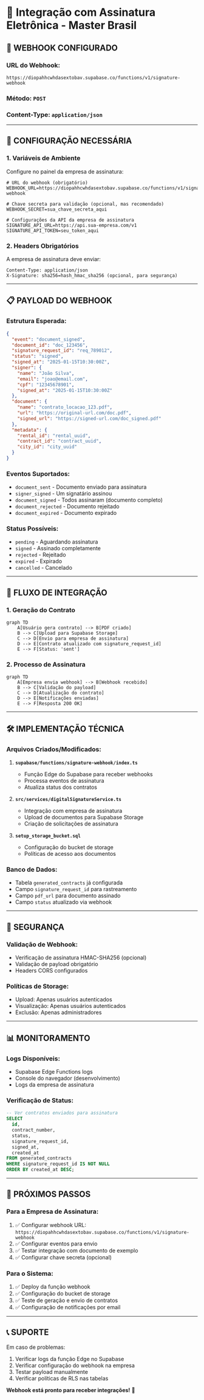 # 📝 Integração com Assinatura Eletrônica - Master Brasil

## 🎯 **WEBHOOK CONFIGURADO**

### **URL do Webhook:**
```
https://diopahhcwhdasextobav.supabase.co/functions/v1/signature-webhook
```

### **Método:** `POST`
### **Content-Type:** `application/json`

---

## 🔧 **CONFIGURAÇÃO NECESSÁRIA**

### **1. Variáveis de Ambiente**
Configure no painel da empresa de assinatura:

```env
# URL do webhook (obrigatório)
WEBHOOK_URL=https://diopahhcwhdasextobav.supabase.co/functions/v1/signature-webhook

# Chave secreta para validação (opcional, mas recomendado)
WEBHOOK_SECRET=sua_chave_secreta_aqui

# Configurações da API da empresa de assinatura
SIGNATURE_API_URL=https://api.sua-empresa.com/v1
SIGNATURE_API_TOKEN=seu_token_aqui
```

### **2. Headers Obrigatórios**
A empresa de assinatura deve enviar:

```http
Content-Type: application/json
X-Signature: sha256=hash_hmac_sha256 (opcional, para segurança)
```

---

## 📋 **PAYLOAD DO WEBHOOK**

### **Estrutura Esperada:**
```json
{
  "event": "document_signed",
  "document_id": "doc_123456",
  "signature_request_id": "req_789012",
  "status": "signed",
  "signed_at": "2025-01-15T10:30:00Z",
  "signer": {
    "name": "João Silva",
    "email": "joao@email.com",
    "cpf": "12345678901",
    "signed_at": "2025-01-15T10:30:00Z"
  },
  "document": {
    "name": "contrato_locacao_123.pdf",
    "url": "https://original-url.com/doc.pdf",
    "signed_url": "https://signed-url.com/doc_signed.pdf"
  },
  "metadata": {
    "rental_id": "rental_uuid",
    "contract_id": "contract_uuid",
    "city_id": "city_uuid"
  }
}
```

### **Eventos Suportados:**
- `document_sent` - Documento enviado para assinatura
- `signer_signed` - Um signatário assinou
- `document_signed` - Todos assinaram (documento completo)
- `document_rejected` - Documento rejeitado
- `document_expired` - Documento expirado

### **Status Possíveis:**
- `pending` - Aguardando assinatura
- `signed` - Assinado completamente
- `rejected` - Rejeitado
- `expired` - Expirado
- `cancelled` - Cancelado

---

## 🔄 **FLUXO DE INTEGRAÇÃO**

### **1. Geração do Contrato**
```mermaid
graph TD
    A[Usuário gera contrato] --> B[PDF criado]
    B --> C[Upload para Supabase Storage]
    C --> D[Envio para empresa de assinatura]
    D --> E[Contrato atualizado com signature_request_id]
    E --> F[Status: 'sent']
```

### **2. Processo de Assinatura**
```mermaid
graph TD
    A[Empresa envia webhook] --> B[Webhook recebido]
    B --> C[Validação do payload]
    C --> D[Atualização do contrato]
    D --> E[Notificações enviadas]
    E --> F[Resposta 200 OK]
```

---

## 🛠️ **IMPLEMENTAÇÃO TÉCNICA**

### **Arquivos Criados/Modificados:**

1. **`supabase/functions/signature-webhook/index.ts`**
   - Função Edge do Supabase para receber webhooks
   - Processa eventos de assinatura
   - Atualiza status dos contratos

2. **`src/services/digitalSignatureService.ts`**
   - Integração com empresa de assinatura
   - Upload de documentos para Supabase Storage
   - Criação de solicitações de assinatura

3. **`setup_storage_bucket.sql`**
   - Configuração do bucket de storage
   - Políticas de acesso aos documentos

### **Banco de Dados:**
- Tabela `generated_contracts` já configurada
- Campo `signature_request_id` para rastreamento
- Campo `pdf_url` para documento assinado
- Campo `status` atualizado via webhook

---

## 🔐 **SEGURANÇA**

### **Validação de Webhook:**
- Verificação de assinatura HMAC-SHA256 (opcional)
- Validação de payload obrigatório
- Headers CORS configurados

### **Políticas de Storage:**
- Upload: Apenas usuários autenticados
- Visualização: Apenas usuários autenticados
- Exclusão: Apenas administradores

---

## 📊 **MONITORAMENTO**

### **Logs Disponíveis:**
- Supabase Edge Functions logs
- Console do navegador (desenvolvimento)
- Logs da empresa de assinatura

### **Verificação de Status:**
```sql
-- Ver contratos enviados para assinatura
SELECT 
  id,
  contract_number,
  status,
  signature_request_id,
  signed_at,
  created_at
FROM generated_contracts 
WHERE signature_request_id IS NOT NULL
ORDER BY created_at DESC;
```

---

## 🚀 **PRÓXIMOS PASSOS**

### **Para a Empresa de Assinatura:**
1. ✅ Configurar webhook URL: `https://diopahhcwhdasextobav.supabase.co/functions/v1/signature-webhook`
2. ✅ Configurar eventos para envio
3. ✅ Testar integração com documento de exemplo
4. ✅ Configurar chave secreta (opcional)

### **Para o Sistema:**
1. ✅ Deploy da função webhook
2. ✅ Configuração do bucket de storage
3. ✅ Teste de geração e envio de contratos
4. ✅ Configuração de notificações por email

---

## 📞 **SUPORTE**

Em caso de problemas:
1. Verificar logs da função Edge no Supabase
2. Verificar configuração do webhook na empresa
3. Testar payload manualmente
4. Verificar políticas de RLS nas tabelas

**Webhook está pronto para receber integrações!** 🎉
